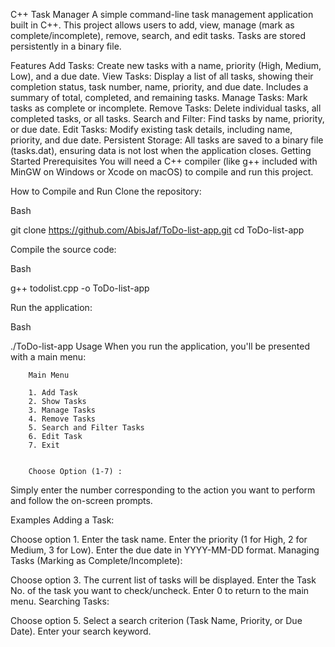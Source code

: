 C++ Task Manager
A simple command-line task management application built in C++. This project allows users to add, view, manage (mark as complete/incomplete), remove, search, and edit tasks. Tasks are stored persistently in a binary file.

Features
Add Tasks: Create new tasks with a name, priority (High, Medium, Low), and a due date.
View Tasks: Display a list of all tasks, showing their completion status, task number, name, priority, and due date. Includes a summary of total, completed, and remaining tasks.
Manage Tasks: Mark tasks as complete or incomplete.
Remove Tasks: Delete individual tasks, all completed tasks, or all tasks.
Search and Filter: Find tasks by name, priority, or due date.
Edit Tasks: Modify existing task details, including name, priority, and due date.
Persistent Storage: All tasks are saved to a binary file (tasks.dat), ensuring data is not lost when the application closes.
Getting Started
Prerequisites
You will need a C++ compiler (like g++ included with MinGW on Windows or Xcode on macOS) to compile and run this project.

How to Compile and Run
Clone the repository:

Bash

git clone https://github.com/AbisJaf/ToDo-list-app.git
cd ToDo-list-app


Compile the source code:

Bash

g++ todolist.cpp -o ToDo-list-app

Run the application:

Bash

./ToDo-list-app
Usage
When you run the application, you'll be presented with a main menu:

        Main Menu

        1. Add Task
        2. Show Tasks
        3. Manage Tasks
        4. Remove Tasks
        5. Search and Filter Tasks
        6. Edit Task
        7. Exit


        Choose Option (1-7) :
Simply enter the number corresponding to the action you want to perform and follow the on-screen prompts.

Examples
Adding a Task:

Choose option 1.
Enter the task name.
Enter the priority (1 for High, 2 for Medium, 3 for Low).
Enter the due date in YYYY-MM-DD format.
Managing Tasks (Marking as Complete/Incomplete):

Choose option 3.
The current list of tasks will be displayed.
Enter the Task No. of the task you want to check/uncheck. Enter 0 to return to the main menu.
Searching Tasks:

Choose option 5.
Select a search criterion (Task Name, Priority, or Due Date).
Enter your search keyword.
